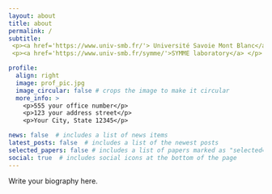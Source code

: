 ```yaml
---
layout: about
title: about
permalink: /
subtitle: 
 <p><a href='https://www.univ-smb.fr/'> Université Savoie Mont Blanc</a> </p>
 <p><a href='https://www.univ-smb.fr/symme/'>SYMME laboratory</a> </p>

profile:
  align: right
  image: prof_pic.jpg
  image_circular: false # crops the image to make it circular
  more_info: >
    <p>555 your office number</p>
    <p>123 your address street</p>
    <p>Your City, State 12345</p>

news: false  # includes a list of news items
latest_posts: false  # includes a list of the newest posts
selected_papers: false # includes a list of papers marked as "selected={true}"
social: true  # includes social icons at the bottom of the page
---
```


Write your biography here. 
